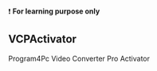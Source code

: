 :exclamation: **For learning purpose only**

## VCPActivator
Program4Pc Video Converter Pro Activator
